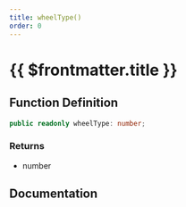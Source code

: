 ```yaml
---
title: wheelType()
order: 0
---
```


# {{ $frontmatter.title }}

## Function Definition

```ts
public readonly wheelType: number;
```

### Returns

* number

## Documentation

<!--@include: ./parts/wheelType.md-->
